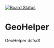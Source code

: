 [![Board Status](https://codedev.ms/kabalas/f2166d22-b736-416a-ae82-4a11a97b6eef/e167056c-9569-48fe-8be6-c24ba38642c6/_apis/work/boardbadge/b038d9d8-bd33-4614-a639-e7917e0a6ff1)](https://codedev.ms/kabalas/f2166d22-b736-416a-ae82-4a11a97b6eef/_boards/board/t/e167056c-9569-48fe-8be6-c24ba38642c6/Microsoft.RequirementCategory)
# GeoHelper
GeoHelper
dsfsdf
